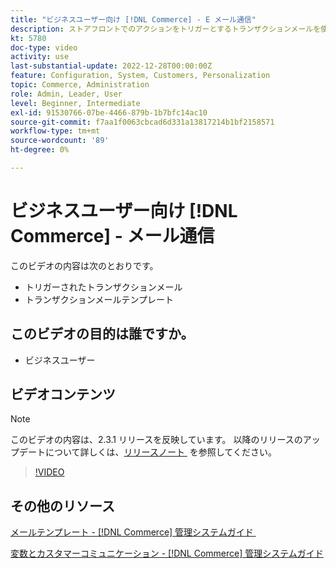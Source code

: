 ```yaml
---
title: "ビジネスユーザー向け [!DNL Commerce] - E メール通信"
description: ストアフロントでのアクションをトリガーとするトランザクションメールを使用して、顧客とコミュニケーションを取ります。 ストアのメールテンプレートをカスタマイズおよび設定します。
kt: 5780
doc-type: video
activity: use
last-substantial-update: 2022-12-28T00:00:00Z
feature: Configuration, System, Customers, Personalization
topic: Commerce, Administration
role: Admin, Leader, User
level: Beginner, Intermediate
exl-id: 91530766-07be-4466-879b-1b7bfc14ac10
source-git-commit: f7aa1f0063cbcad6d331a13817214b1bf2158571
workflow-type: tm+mt
source-wordcount: '89'
ht-degree: 0%

---
```


# ビジネスユーザー向け [!DNL Commerce] - メール通信

このビデオの内容は次のとおりです。

- トリガーされたトランザクションメール
- トランザクションメールテンプレート

## このビデオの目的は誰ですか。

- ビジネスユーザー

## ビデオコンテンツ

>[!NOTE]
>
>このビデオの内容は、2.3.1 リリースを反映しています。 以降のリリースのアップデートについて詳しくは、[&#x200B; リリースノート &#x200B;](https://experienceleague.adobe.com/docs/commerce-operations/release/notes/overview.html?lang=ja) を参照してください。

>[!VIDEO](https://video.tv.adobe.com/v/330183?quality=12&learn=on&captions=jpn)

## その他のリソース

[&#x200B; メールテンプレート - [!DNL Commerce]  管理システムガイド &#x200B;](https://experienceleague.adobe.com/docs/commerce-admin/systems/communications/email-templates.html?lang=ja)

[&#x200B; 変数とカスタマーコミュニケーション - [!DNL Commerce]  管理システムガイド &#x200B;](https://experienceleague.adobe.com/docs/commerce-admin/systems/introduction.html?lang=ja#variables-and-customer-communications)
